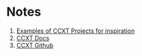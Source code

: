# Notes

1. [Examples of CCXT Projects for inspiration](https://github.com/ccxt/ccxt/tree/master/examples)
2. [CCXT Docs](https://ccxt.readthedocs.io/en/latest/manual.html)
3. [CCXT Github](https://github.com/ccxt/ccxt)
